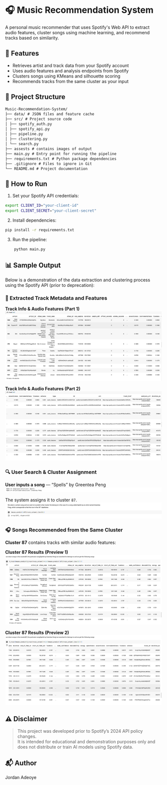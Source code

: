 # 🎧 Music Recommendation System

A personal music recommender that uses Spotify's Web API to extract audio features, cluster songs using machine learning, and recommend tracks based on similarity.

## 🚀 Features

- Retrieves artist and track data from your Spotify account
- Uses audio features and analysis endpoints from Spotify
- Clusters songs using KMeans and silhouette scoring
- Recommends tracks from the same cluster as your input

## 📁 Project Structure

```
Music-Recommendation-System/
├── data/ # JSON files and feature cache
├── src/ # Project source code
│ ├── spotify_auth.py
│ ├── spotify_api.py
│ ├── pipeline.py
│ ├── clustering.py
│ └── search.py
├── assests # contains images of output
├── main.py # Entry point for running the pipeline
├── requirements.txt # Python package dependencies
├── .gitignore # Files to ignore in Git
└── README.md # Project documentation
```



## 🧪 How to Run

1. Set your Spotify API credentials:
```bash
export CLIENT_ID="your-client-id"
export CLIENT_SECRET="your-client-secret"
```


2. Install dependencies:
```bash
pip install -r requirements.txt
```

3. Run the pipeline:
```bash    
    python main.py
```

## 📊 Sample Output

Below is a demonstration of the data extraction and clustering process using the Spotify API (prior to deprecation):

### 🎼 Extracted Track Metadata and Features

**Track Info & Audio Features (Part 1)**
![Track Metadata](assets/train_data_1.png)

**Track Info & Audio Features (Part 2)**
![More Audio Features](assets/train_data_2.png)

### 🔍 User Search & Cluster Assignment

**User inputs a song** — “Spells” by Greentea Peng  
![Input](assets/input.png)


The system assigns it to cluster `87`.
![Cluster Prediction](assets/return_cluster.png)

### 🎧 Songs Recommended from the Same Cluster

**Cluster 87** contains tracks with similar audio features:

**Cluster 87 Results (Preview 1)**
![Cluster Results Part 1](assets/cluster_result_1.png)  

**Cluster 87 Results (Preview 2)**
![Cluster Results Part 2](assets/cluster_result_2.png)



## ⚠️ Disclaimer

> This project was developed prior to Spotify’s 2024 API policy changes.  
> It is intended for educational and demonstration purposes only and does not distribute or train AI models using Spotify data.

## 📬 Author

Jordan Adeoye